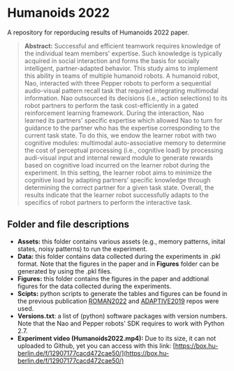 # Humanoids 2022
A repository for reporducing results of Humanoids 2022 paper. 

> **Abstract:** Successful and efficient teamwork requires knowledge of the individual team members' expertise. Such knowledge is typically acquired in social interaction and forms the basis for socially intelligent, partner-adapted behavior. This study aims to implement this ability in teams of multiple humanoid robots. A humanoid robot, Nao, interacted with three Pepper robots to perform a sequential audio-visual pattern recall task that required integrating multimodal information. Nao outsourced its decisions (i.e., action selections) to its robot partners to perform the task cost-efficiently in a gated reinforcement learning framework. During the interaction, Nao learned its partners' specific expertise which allowed Nao to turn for guidance to the partner who has the expertise corresponding to the current task state. To do this, we endow the learner robot with two cognitive modules: multimodal auto-associative memory to determine the cost of perceptual processing (i.e., cognitive load) by processing audi-visual input and internal reward module to generate rewards based on cognitive load incurred on the learner robot during the experiment. In this setting, the learner robot aims to minimize the cognitive load by adapting partners’ specific knowledge through determining the correct partner for a given task state.  Overall, the results indicate that the learner robot successfully adapts to the specifics of robot partners to perform the interactive task.

## Folder and file descriptions
+ **Assets:** this folder contains various assets (e.g., memory patterns, inital states, noisy patterns) to run the experiment.
+ **Data:** this folder contains data collected during the experiments in .pkl format. Note that the figures in the paper and in **Figures** folder can be generated by using the .pkl files. 
+ **Figures:** this folder contains the figures in the paper and addtional figures for the data collected during the experiments.
+ **Scipts:** python scripts to generate the tables and figures can be found in the previous publication [ROMAN2022](https://github.com/muratkirtay/RoMAN2021) and [ADAPTIVE2019](https://github.com/muratkirtay/ADAPTIVE2019) repos were used.
+ **Versions.txt**: a list of (python) software packages with version numbers. Note that the Nao and Pepper robots' SDK requires to work with Python 2.7.
+ **Experiment video (Humanoids2022.mp4):** Due to its size, it can not uploaded to Github, yet you can access with this link: [https://box.hu-berlin.de/f/12907177cacd472cae50/](https://box.hu-berlin.de/f/12907177cacd472cae50/)

